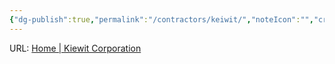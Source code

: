 ```yaml
---
{"dg-publish":true,"permalink":"/contractors/keiwit/","noteIcon":"","created":"2025-05-20T09:18:15.971-05:00"}
---
```


URL: [Home | Kiewit Corporation](https://www.kiewit.com/)